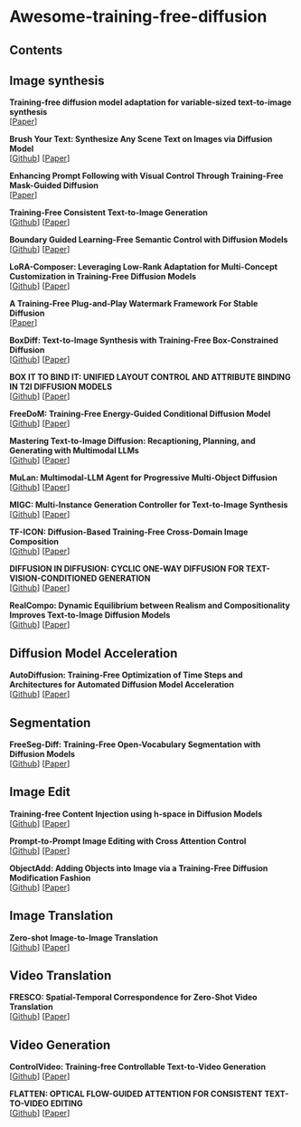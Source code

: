 # Awesome-training-free-diffusion

## Contents

## Image synthesis

**Training-free diffusion model adaptation for variable-sized text-to-image synthesis** \
[[Paper](https://proceedings.neurips.cc/paper_files/paper/2023/file/e0378e0c642b1d292fcb224e8d5a39b3-Paper-Conference.pdf)]

**Brush Your Text: Synthesize Any Scene Text on Images via Diffusion Model** \
[[Github](https://github.com/ecnuljzhang/brush-your-text)]
[[Paper](https://ojs.aaai.org/index.php/AAAI/article/view/28550/29069)]

**Enhancing Prompt Following with Visual Control Through Training-Free Mask-Guided Diffusion** \
[[Paper](https://arxiv.org/pdf/2404.14768)]

**Training-Free Consistent Text-to-Image Generation** \
[[Github](https://consistory-paper.github.io/)]
[[Paper](https://arxiv.org/abs/2402.03286)]

**Boundary Guided Learning-Free Semantic Control with Diffusion Models** \
[[Github](https://l-yezhu.github.io/BoundaryDiffusion/)]
[[Paper](https://proceedings.neurips.cc/paper_files/paper/2023/file/f737da5ea0e122870fad209509f87d5b-Paper-Conference.pdf)]

**LoRA-Composer: Leveraging Low-Rank Adaptation for Multi-Concept Customization in Training-Free Diffusion Models** \
[[Github](https://github.com/Young98CN/LoRA_Composer)]
[[Paper](https://arxiv.org/pdf/2403.11627)]

**A Training-Free Plug-and-Play Watermark Framework For Stable Diffusion** \
[[Paper](https://arxiv.org/pdf/2404.05607)]

**BoxDiff: Text-to-Image Synthesis with Training-Free Box-Constrained Diffusion** \
[[Github](https://github.com/showlab/BoxDiff)]
[[Paper](https://openaccess.thecvf.com/content/ICCV2023/papers/Xie_BoxDiff_Text-to-Image_Synthesis_with_Training-Free_Box-Constrained_Diffusion_ICCV_2023_paper.pdf)]

**BOX IT TO BIND IT: UNIFIED LAYOUT CONTROL AND ATTRIBUTE BINDING IN T2I DIFFUSION MODELS** \
[[Github](https://github.com/nextaistudio/BoxIt2BindIt)]
[[Paper](https://arxiv.org/pdf/2402.17910)]

**FreeDoM: Training-Free Energy-Guided Conditional Diffusion Model** \
[[Github](https://github.com/vvictoryuki/FreeDoM)]
[[Paper](https://arxiv.org/pdf/2303.09833)]

**Mastering Text-to-Image Diffusion: Recaptioning, Planning, and Generating with Multimodal LLMs** \
[[Github](https://github.com/YangLing0818/RPG-DiffusionMaster)]
[[Paper](https://arxiv.org/pdf/2401.11708v2)]

**MuLan: Multimodal-LLM Agent for Progressive Multi-Object Diffusion** \
[[Github](https://github.com/measure-infinity/mulan-code)]
[[Paper](https://arxiv.org/pdf/2402.12741)]

**MIGC: Multi-Instance Generation Controller for Text-to-Image Synthesis** \
[[Github](https://migcproject.github.io/)]
[[Paper](https://arxiv.org/pdf/2402.05408)]

**TF-ICON: Diffusion-Based Training-Free Cross-Domain Image Composition** \
[[Github](https://github.com/Shilin-LU/TF-ICON)]
[[Paper](https://openaccess.thecvf.com/content/ICCV2023/papers/Lu_TF-ICON_Diffusion-Based_Training-Free_Cross-Domain_Image_Composition_ICCV_2023_paper.pdf)]

**DIFFUSION IN DIFFUSION: CYCLIC ONE-WAY DIFFUSION FOR TEXT-VISION-CONDITIONED GENERATION** \
[[Github](https://wangruoyu02.github.io/cow.github.io/)]
[[Paper](https://arxiv.org/pdf/2306.08247)]

**RealCompo: Dynamic Equilibrium between Realism and Compositionality Improves Text-to-Image Diffusion Models** \
[[Github](https://github.com/YangLing0818/RealCompo)]
[[Paper](https://arxiv.org/pdf/2402.12908v1)]

## Diffusion Model Acceleration

**AutoDiffusion: Training-Free Optimization of Time Steps and Architectures for Automated Diffusion Model Acceleration** \
[[Github](https://github.com/lilijiangg/AutoDiffusion)]
[[Paper](https://openaccess.thecvf.com/content/ICCV2023/papers/Li_AutoDiffusion_Training-Free_Optimization_of_Time_Steps_and_Architectures_for_Automated_ICCV_2023_paper.pdf)]

## Segmentation
**FreeSeg-Diff: Training-Free Open-Vocabulary Segmentation with Diffusion Models** \
[[Github](https://bcorrad.github.io/freesegdiff/)]
[[Paper](https://arxiv.org/pdf/2403.20105)]


## Image Edit

**Training-free Content Injection using h-space in Diffusion Models** \
[[Github](https://curryjung.github.io/DiffStyle/)]
[[Paper](https://openaccess.thecvf.com/content/WACV2024/papers/Jeong_Training-Free_Content_Injection_Using_H-Space_in_Diffusion_Models_WACV_2024_paper.pdf)]

**Prompt-to-Prompt Image Editing with Cross Attention Control** \
[[Github](https://github.com/google/prompt-to-prompt)]
[[Paper](https://arxiv.org/pdf/2208.01626)]

**ObjectAdd: Adding Objects into Image via a Training-Free Diffusion Modification Fashion** \
[[Github](https://github.com/potato-kitty/ObjectAdd)]
[[Paper](https://arxiv.org/pdf/2404.17230)]

## Image Translation

**Zero-shot Image-to-Image Translation** \
[[Github](https://github.com/pix2pixzero/pix2pix-zero)]
[[Paper](https://arxiv.org/pdf/2302.03027)]

## Video Translation
**FRESCO: Spatial-Temporal Correspondence for Zero-Shot Video Translation** \
[[Github](https://github.com/williamyang1991/FRESCO)]
[[Paper](https://arxiv.org/pdf/2403.12962)]

## Video Generation
**ControlVideo: Training-free Controllable Text-to-Video Generation** \
[[Github](https://github.com/YBYBZhang/ControlVideo)]
[[Paper](https://arxiv.org/pdf/2305.13077)]

**FLATTEN: OPTICAL FLOW-GUIDED ATTENTION FOR CONSISTENT TEXT-TO-VIDEO EDITING** \
[[Github](https://flatten-video-editing.github.io/)]
[[Paper](https://arxiv.org/pdf/2310.05922)]




